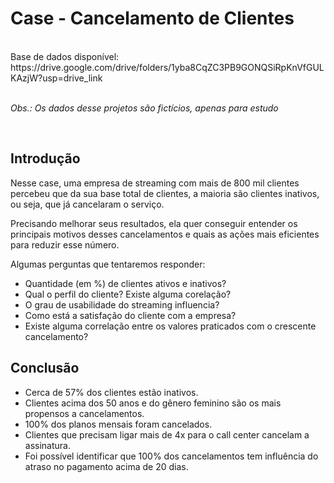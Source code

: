 # Case - Cancelamento de Clientes
<br>
Base de dados disponível: https://drive.google.com/drive/folders/1yba8CqZC3PB9GONQSiRpKnVfGULKAzjW?usp=drive_link
<br>
<br>

_Obs.: Os dados desse projetos são fictícios, apenas para estudo_ 

<br>

## Introdução 

Nesse case, uma empresa de streaming com mais de 800 mil clientes percebeu que da sua base total de clientes, a maioria são clientes inativos, ou seja, que já cancelaram o serviço.

Precisando melhorar seus resultados, ela quer conseguir entender os principais motivos desses cancelamentos e quais as ações mais eficientes para reduzir esse número.

Algumas perguntas que tentaremos responder:

 *  Quantidade (em %) de clientes ativos e inativos?
 *  Qual o perfil do cliente? Existe alguma corelação? 
 *  O grau de usabilidade do streaming influencia? 
 *  Como está a satisfação do cliente com a empresa? 
 *  Existe alguma correlação entre os valores praticados com o crescente cancelamento?


## Conclusão

*  Cerca de 57% dos clientes estão inativos.
*  Clientes acima dos 50 anos e do gênero feminino são os mais propensos a cancelamentos.
*  100% dos planos mensais foram cancelados.
*  Clientes que precisam ligar mais de 4x para o call center cancelam a assinatura.
*  Foi possível identificar que 100% dos cancelamentos tem influência do atraso no pagamento acima de 20 dias. 
